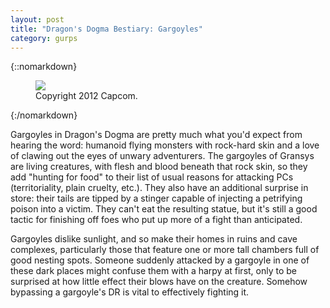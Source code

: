 ```yaml
---
layout: post
title: "Dragon's Dogma Bestiary: Gargoyles"
category: gurps
---
```


{::nomarkdown}
<figure>
  <img src="{{ "/assets/DDENEMIES.jpg" | absolute_url }}"/>
  <figcaption>Copyright 2012 Capcom.</figcaption>
</figure>
{:/nomarkdown}

Gargoyles in Dragon's Dogma are pretty much what you'd expect from hearing the
word: humanoid flying monsters with rock-hard skin and a love of clawing out the
eyes of unwary adventurers. The gargoyles of Gransys are living creatures, with
flesh and blood beneath that rock skin, so they add "hunting for food" to their
list of usual reasons for attacking PCs (territoriality, plain cruelty,
etc.). They also have an additional surprise in store: their tails are tipped by
a stinger capable of injecting a petrifying poison into a victim. They can't eat
the resulting statue, but it's still a good tactic for finishing off foes who
put up more of a fight than anticipated.

Gargoyles dislike sunlight, and so make their homes in ruins and cave complexes,
particularly those that feature one or more tall chambers full of good nesting
spots. Someone suddenly attacked by a gargoyle in one of these dark places might
confuse them with a harpy at first, only to be surprised at how little effect
their blows have on the creature. Somehow bypassing a gargoyle's DR is vital to
effectively fighting it.
